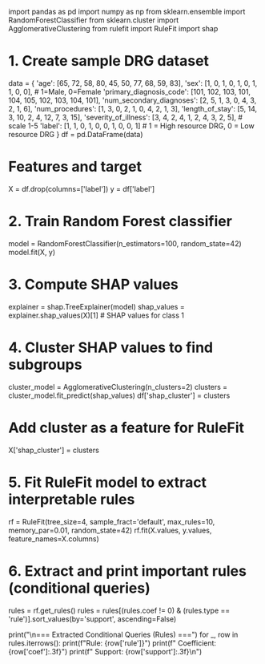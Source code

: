 import pandas as pd
import numpy as np
from sklearn.ensemble import RandomForestClassifier
from sklearn.cluster import AgglomerativeClustering
from rulefit import RuleFit
import shap

# 1. Create sample DRG dataset
data = {
    'age': [65, 72, 58, 80, 45, 50, 77, 68, 59, 83],
    'sex': [1, 0, 1, 0, 1, 0, 1, 1, 0, 0],  # 1=Male, 0=Female
    'primary_diagnosis_code': [101, 102, 103, 101, 104, 105, 102, 103, 104, 101],
    'num_secondary_diagnoses': [2, 5, 1, 3, 0, 4, 3, 2, 1, 6],
    'num_procedures': [1, 3, 0, 2, 1, 0, 4, 2, 1, 3],
    'length_of_stay': [5, 14, 3, 10, 2, 4, 12, 7, 3, 15],
    'severity_of_illness': [3, 4, 2, 4, 1, 2, 4, 3, 2, 5],  # scale 1-5
    'label': [1, 1, 0, 1, 0, 0, 1, 0, 0, 1]  # 1 = High resource DRG, 0 = Low resource DRG
}
df = pd.DataFrame(data)

# Features and target
X = df.drop(columns=['label'])
y = df['label']

# 2. Train Random Forest classifier
model = RandomForestClassifier(n_estimators=100, random_state=42)
model.fit(X, y)

# 3. Compute SHAP values
explainer = shap.TreeExplainer(model)
shap_values = explainer.shap_values(X)[1]  # SHAP values for class 1

# 4. Cluster SHAP values to find subgroups
cluster_model = AgglomerativeClustering(n_clusters=2)
clusters = cluster_model.fit_predict(shap_values)
df['shap_cluster'] = clusters

# Add cluster as a feature for RuleFit
X['shap_cluster'] = clusters

# 5. Fit RuleFit model to extract interpretable rules
rf = RuleFit(tree_size=4, sample_fract='default', max_rules=10, memory_par=0.01, random_state=42)
rf.fit(X.values, y.values, feature_names=X.columns)

# 6. Extract and print important rules (conditional queries)
rules = rf.get_rules()
rules = rules[(rules.coef != 0) & (rules.type == 'rule')].sort_values(by='support', ascending=False)

print("\n=== Extracted Conditional Queries (Rules) ===")
for _, row in rules.iterrows():
    print(f"Rule: {row['rule']}")
    print(f"  Coefficient: {row['coef']:.3f}")
    print(f"  Support: {row['support']:.3f}\n")
